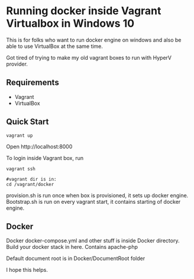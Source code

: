
# Running docker inside Vagrant Virtualbox in Windows 10

This is for folks who want to run docker engine on windows and also be able to use VirtualBox at the same time.

Got tired of trying to make my old vagrant boxes to run with HyperV provider. 

## Requirements
* Vagrant
* VirtualBox

## Quick Start

`vagrant up`

Open http://localhost:8000


To login inside Vagrant box, run

```
vagrant ssh

#vagrant dir is in:
cd /vagrant/docker
```

provision.sh is run once when box is provisioned, it sets up docker engine.
Bootstrap.sh is run on every vagrant start, it contains starting of docker engine. 

## Docker

Docker docker-compose.yml and other stuff is inside Docker directory. Build your docker stack in here.
Contains apache-php

Default document root is in Docker/DocumentRoot folder



I hope this helps.



